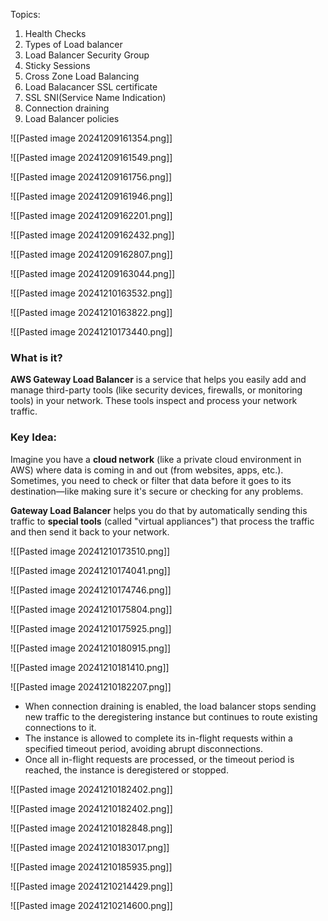 Topics:

1. Health Checks
2. Types of Load balancer
3. Load Balancer Security Group
4. Sticky Sessions
5. Cross Zone Load Balancing
6. Load Balacancer SSL certificate
7. SSL SNI(Service Name Indication)
8. Connection draining
9. Load Balancer policies


![[Pasted image 20241209161354.png]]

  ![[Pasted image 20241209161549.png]]


![[Pasted image 20241209161756.png]]

 ![[Pasted image 20241209161946.png]]


![[Pasted image 20241209162201.png]]

 ![[Pasted image 20241209162432.png]]

![[Pasted image 20241209162807.png]]

![[Pasted image 20241209163044.png]]





![[Pasted image 20241210163532.png]]


![[Pasted image 20241210163822.png]]



![[Pasted image 20241210173440.png]]


### What is it?

**AWS Gateway Load Balancer** is a service that helps you easily add and manage third-party tools (like security devices, firewalls, or monitoring tools) in your network. These tools inspect and process your network traffic.

### Key Idea:

Imagine you have a **cloud network** (like a private cloud environment in AWS) where data is coming in and out (from websites, apps, etc.). Sometimes, you need to check or filter that data before it goes to its destination—like making sure it's secure or checking for any problems.

**Gateway Load Balancer** helps you do that by automatically sending this traffic to **special tools** (called "virtual appliances") that process the traffic and then send it back to your network.


![[Pasted image 20241210173510.png]]




![[Pasted image 20241210174041.png]]



![[Pasted image 20241210174746.png]]





![[Pasted image 20241210175804.png]]




![[Pasted image 20241210175925.png]]




![[Pasted image 20241210180915.png]]


![[Pasted image 20241210181410.png]]



![[Pasted image 20241210182207.png]]


- When connection draining is enabled, the load balancer stops sending new traffic to the deregistering instance but continues to route existing connections to it.
- The instance is allowed to complete its in-flight requests within a specified timeout period, avoiding abrupt disconnections.
- Once all in-flight requests are processed, or the timeout period is reached, the instance is deregistered or stopped.



![[Pasted image 20241210182402.png]]



![[Pasted image 20241210182402.png]]


![[Pasted image 20241210182848.png]]


![[Pasted image 20241210183017.png]]



![[Pasted image 20241210185935.png]]

![[Pasted image 20241210214429.png]]


![[Pasted image 20241210214600.png]]

